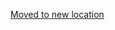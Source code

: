 [Moved to new location](https://github.com/DataTalksClub/machine-learning-zoomcamp/blob/master/06-trees/07-boosting.md)